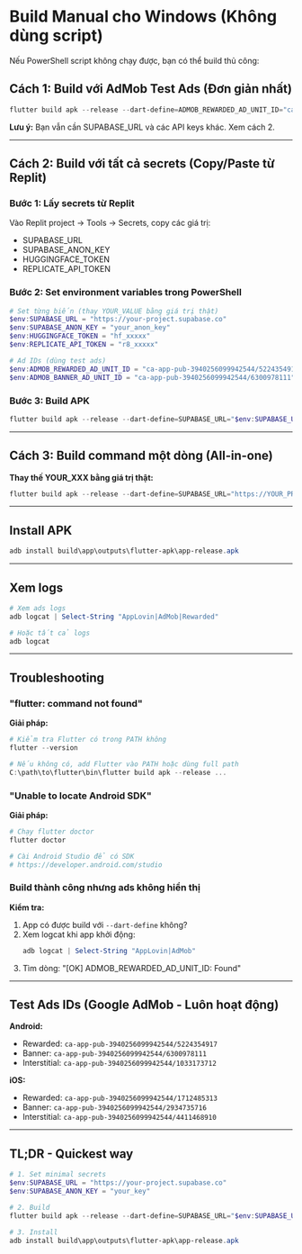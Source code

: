# Build Manual cho Windows (Không dùng script)

Nếu PowerShell script không chạy được, bạn có thể build thủ công:

## Cách 1: Build với AdMob Test Ads (Đơn giản nhất)

```powershell
flutter build apk --release --dart-define=ADMOB_REWARDED_AD_UNIT_ID="ca-app-pub-3940256099942544/5224354917" --dart-define=ADMOB_BANNER_AD_UNIT_ID="ca-app-pub-3940256099942544/6300978111" --dart-define=ADMOB_INTERSTITIAL_AD_UNIT_ID="ca-app-pub-3940256099942544/1033173712"
```

**Lưu ý:** Bạn vẫn cần SUPABASE_URL và các API keys khác. Xem cách 2.

---

## Cách 2: Build với tất cả secrets (Copy/Paste từ Replit)

### Bước 1: Lấy secrets từ Replit

Vào Replit project → Tools → Secrets, copy các giá trị:
- SUPABASE_URL
- SUPABASE_ANON_KEY
- HUGGINGFACE_TOKEN
- REPLICATE_API_TOKEN

### Bước 2: Set environment variables trong PowerShell

```powershell
# Set từng biến (thay YOUR_VALUE bằng giá trị thật)
$env:SUPABASE_URL = "https://your-project.supabase.co"
$env:SUPABASE_ANON_KEY = "your_anon_key"
$env:HUGGINGFACE_TOKEN = "hf_xxxxx"
$env:REPLICATE_API_TOKEN = "r8_xxxxx"

# Ad IDs (dùng test ads)
$env:ADMOB_REWARDED_AD_UNIT_ID = "ca-app-pub-3940256099942544/5224354917"
$env:ADMOB_BANNER_AD_UNIT_ID = "ca-app-pub-3940256099942544/6300978111"
```

### Bước 3: Build APK

```powershell
flutter build apk --release --dart-define=SUPABASE_URL="$env:SUPABASE_URL" --dart-define=SUPABASE_ANON_KEY="$env:SUPABASE_ANON_KEY" --dart-define=HUGGINGFACE_TOKEN="$env:HUGGINGFACE_TOKEN" --dart-define=REPLICATE_API_TOKEN="$env:REPLICATE_API_TOKEN" --dart-define=ADMOB_REWARDED_AD_UNIT_ID="$env:ADMOB_REWARDED_AD_UNIT_ID" --dart-define=ADMOB_BANNER_AD_UNIT_ID="$env:ADMOB_BANNER_AD_UNIT_ID"
```

---

## Cách 3: Build command một dòng (All-in-one)

**Thay thế YOUR_XXX bằng giá trị thật:**

```powershell
flutter build apk --release --dart-define=SUPABASE_URL="https://YOUR_PROJECT.supabase.co" --dart-define=SUPABASE_ANON_KEY="YOUR_ANON_KEY" --dart-define=HUGGINGFACE_TOKEN="YOUR_HF_TOKEN" --dart-define=REPLICATE_API_TOKEN="YOUR_REPLICATE_TOKEN" --dart-define=ADMOB_REWARDED_AD_UNIT_ID="ca-app-pub-3940256099942544/5224354917"
```

---

## Install APK

```powershell
adb install build\app\outputs\flutter-apk\app-release.apk
```

---

## Xem logs

```powershell
# Xem ads logs
adb logcat | Select-String "AppLovin|AdMob|Rewarded"

# Hoặc tất cả logs
adb logcat
```

---

## Troubleshooting

### "flutter: command not found"

**Giải pháp:**
```powershell
# Kiểm tra Flutter có trong PATH không
flutter --version

# Nếu không có, add Flutter vào PATH hoặc dùng full path
C:\path\to\flutter\bin\flutter build apk --release ...
```

### "Unable to locate Android SDK"

**Giải pháp:**
```powershell
# Chạy flutter doctor
flutter doctor

# Cài Android Studio để có SDK
# https://developer.android.com/studio
```

### Build thành công nhưng ads không hiển thị

**Kiểm tra:**
1. App có được build với `--dart-define` không?
2. Xem logcat khi app khởi động:
   ```powershell
   adb logcat | Select-String "AppLovin|AdMob"
   ```
3. Tìm dòng: "[OK] ADMOB_REWARDED_AD_UNIT_ID: Found"

---

## Test Ads IDs (Google AdMob - Luôn hoạt động)

**Android:**
- Rewarded: `ca-app-pub-3940256099942544/5224354917`
- Banner: `ca-app-pub-3940256099942544/6300978111`
- Interstitial: `ca-app-pub-3940256099942544/1033173712`

**iOS:**
- Rewarded: `ca-app-pub-3940256099942544/1712485313`
- Banner: `ca-app-pub-3940256099942544/2934735716`
- Interstitial: `ca-app-pub-3940256099942544/4411468910`

---

## TL;DR - Quickest way

```powershell
# 1. Set minimal secrets
$env:SUPABASE_URL = "https://your-project.supabase.co"
$env:SUPABASE_ANON_KEY = "your_key"

# 2. Build
flutter build apk --release --dart-define=SUPABASE_URL="$env:SUPABASE_URL" --dart-define=SUPABASE_ANON_KEY="$env:SUPABASE_ANON_KEY" --dart-define=ADMOB_REWARDED_AD_UNIT_ID="ca-app-pub-3940256099942544/5224354917"

# 3. Install
adb install build\app\outputs\flutter-apk\app-release.apk
```
